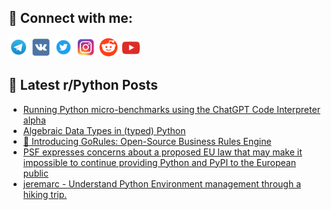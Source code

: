 ## 🔎 Connect with me:
[<img src="https://github.com/bullbesh/bullbesh/blob/main/images/Telegram.png" width="32" height="32" />](https://t.me/bullbesh)
[<img src="https://github.com/bullbesh/bullbesh/blob/main/images/VK.png" width="32" height="32" />](https://vk.com/bullbesh)
[<img src="https://github.com/bullbesh/bullbesh/blob/main/images/Twitter.png" width="32" height="32" />](https://twitter.com/bullbesh1)
[<img src="https://github.com/bullbesh/bullbesh/blob/main/images/Instagram.png" width="32" height="32" />](https://www.instagram.com/bullbesh)
[<img src="https://github.com/bullbesh/bullbesh/blob/main/images/Reddit.png" width="32" height="32" />](https://www.reddit.com/user/bullbesh)
[<img src="https://github.com/bullbesh/bullbesh/blob/main/images/YouTube.png" width="32" height="32" />](https://www.youtube.com/channel/UCtfjRs6uzgq5mfm8S06WTcg)

## 📕 Latest r/Python Posts
<!-- BLOG-POST-LIST:START -->
- [Running Python micro-benchmarks using the ChatGPT Code Interpreter alpha](https://www.reddit.com/r/Python/comments/12jeukq/running_python_microbenchmarks_using_the_chatgpt/)
- [Algebraic Data Types in &lpar;typed&rpar; Python](https://www.reddit.com/r/Python/comments/12je601/algebraic_data_types_in_typed_python/)
- [🚀 Introducing GoRules: Open-Source Business Rules Engine](https://www.reddit.com/r/Python/comments/12je354/introducing_gorules_opensource_business_rules/)
- [PSF expresses concerns about a proposed EU law that may make it impossible to continue providing Python and PyPI to the European public](https://www.reddit.com/r/Python/comments/12jbj6v/psf_expresses_concerns_about_a_proposed_eu_law/)
- [jeremarc - Understand Python Environment management through a hiking trip.](https://www.reddit.com/r/Python/comments/12jbe3m/jeremarc_understand_python_environment_management/)
<!-- BLOG-POST-LIST:END -->
